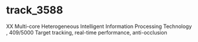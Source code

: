 # track_3588
XX Multi-core Heterogeneous Intelligent Information Processing Technology , 409/5000 Target tracking, real-time performance, anti-occlusion
